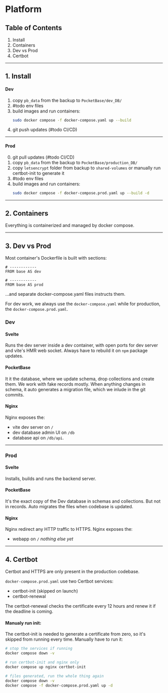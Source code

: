 # Platform

## Table of Contents
1. Install
1. Containers
1. Dev vs Prod
1. Certbot

---
## 1. Install
#### Dev
1. copy `pb_data` from the backup to `PocketBase/dev_DB/`
1. #todo env files
1. build images and run containers:
    ```bash
    sudo docker compose -f docker-compose.yaml up --build
    ```
1. git push updates (#todo CI/CD)

---
#### Prod
0. git pull updates (#todo CI/CD)
1. copy `pb_data` from the backup to `PocketBase/production_DB/`
1. copy `letsencrypt` folder from backup to `shared-volumes` or manually run certbot-init to generate it
1. #todo env files
1. build images and run containers:
    ```bash
    sudo docker compose -f docker-compose.prod.yaml up --build -d
    ```


---
## 2. Containers
Everything is containerized and managed by docker compose.

---
## 3. Dev vs Prod
Most container's Dockerfile is built with sections:

```docker
# ------------
FROM base AS dev

# ------------
FROM base AS prod
```

...and separate docker-compose.yaml files instructs them.

For dev work, we always use the `docker-compose.yaml` while for production, the `docker-compose.prod.yaml`.
### Dev

#### Svelte
Runs the dev server inside a dev container, with open ports for dev server and vite's HMR web socket. Always have to rebuild it on `npm` package updates.

#### PocketBase
It it the database, where we update schema, drop collections and create them. We work with fake records mostly. When anything changes in schema, it auto generates a migration file, which we inlude in the git commits.

#### Nginx
Nginx exposes the:
- vite dev server on `/`
- dev database admin UI on `/db`
- database api on `/db/api`.

---
### Prod

#### Svelte
Installs, builds and runs the backend server.

#### PocketBase
It's the exact copy of the Dev database in schemas and collections. But not in records. Auto migrates the files when codebase is updated.

#### Nginx
Nginx redirect any HTTP traffic to HTTPS.
Nginx exposes the:
- webapp on `/`
_nothing else yet_

---
## 4. Certbot
Certbot and HTTPS are only present in the production codebase.

`docker-compose.prod.yaml` use two Certbot services:
- certbot-init (skipped on launch)
- certbot-renewal

The certbot-renewal checks the certificate every 12 hours and renew it if the deadline is coming.

#### Manualy run init:
The certbot-init is needed to generate a certificate from zero, so it's skipped from running every time. Manually have to run it:

```bash
# stop the services if running
docker compose down -v

# run certbot-init and nginx only
docker compose up nginx certbot-init

# files generated, run the whole thing again
docker compose down -v
docker compose -f docker-compose.prod.yaml up -d
```